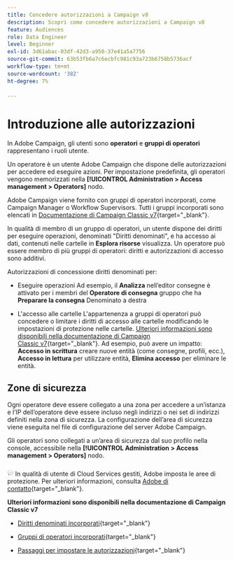 ```yaml
---
title: Concedere autorizzazioni a Campaign v8
description: Scopri come concedere autorizzazioni a Campaign v8
feature: Audiences
role: Data Engineer
level: Beginner
exl-id: 3d61abac-03df-42d3-a950-37e41a5a7756
source-git-commit: 63b53fb6a7c6ecbfc981c93a723b6758b5736acf
workflow-type: tm+mt
source-wordcount: '382'
ht-degree: 7%

---
```


# Introduzione alle autorizzazioni

In Adobe Campaign, gli utenti sono **operatori** e **gruppi di operatori** rappresentano i ruoli utente.

Un operatore è un utente Adobe Campaign che dispone delle autorizzazioni per accedere ed eseguire azioni. Per impostazione predefinita, gli operatori vengono memorizzati nella **[!UICONTROL Administration > Access management > Operators]** nodo.

Adobe Campaign viene fornito con gruppi di operatori incorporati, come Campaign Manager o Workflow Supervisors. Tutti i gruppi incorporati sono elencati in [Documentazione di Campaign Classic v7](https://experienceleague.adobe.com/docs/campaign-classic/using/getting-started/permissions/access-management-groups.html?lang=en#default-groups){target=&quot;_blank&quot;}.

In qualità di membro di un gruppo di operatori, un utente dispone dei diritti per eseguire operazioni, denominati &quot;Diritti denominati&quot;, e ha accesso ai dati, contenuti nelle cartelle in **Esplora risorse** visualizza. Un operatore può essere membro di più gruppi di operatori: diritti e autorizzazioni di accesso sono additivi.

Autorizzazioni di concessione diritti denominati per:

* Eseguire operazioni Ad esempio, il **Analizza** nell’editor consegne è attivato per i membri del **Operatore di consegna** gruppo che ha **Preparare la consegna** Denominato a destra

* L&#39;accesso alle cartelle L&#39;appartenenza a gruppi di operatori può concedere o limitare i diritti di accesso alle cartelle modificando le impostazioni di protezione nelle cartelle. [Ulteriori informazioni sono disponibili nella documentazione di Campaign Classic v7](https://experienceleague.adobe.com/docs/campaign-classic/using/getting-started/permissions/access-management-folders.html?lang=en#permissions-on-a-folder){target=&quot;_blank&quot;}. Ad esempio, può avere un impatto: **Accesso in scrittura** creare nuove entità (come consegne, profili, ecc.), **Accesso in lettura** per utilizzare entità, **Elimina accesso** per eliminare le entità.

## Zone di sicurezza

Ogni operatore deve essere collegato a una zona per accedere a un’istanza e l’IP dell’operatore deve essere incluso negli indirizzi o nei set di indirizzi definiti nella zona di sicurezza. La configurazione dell’area di sicurezza viene eseguita nel file di configurazione del server Adobe Campaign.

Gli operatori sono collegati a un’area di sicurezza dal suo profilo nella console, accessibile nella **[!UICONTROL Administration > Access management > Operators]** nodo.

![](../assets/do-not-localize/speech.png)  In qualità di utente di Cloud Services gestiti, Adobe imposta le aree di protezione. Per ulteriori informazioni, consulta [Adobe di contatto](https://helpx.adobe.com/it/enterprise/admin-guide.html/enterprise/using/support-for-experience-cloud.ug.html){target=&quot;_blank&quot;}.

**Ulteriori informazioni sono disponibili nella documentazione di Campaign Classic v7**

* [Diritti denominati incorporati](https://experienceleague.adobe.com/docs/campaign-classic/using/getting-started/permissions/access-management-named-rights.html){target=&quot;_blank&quot;}

* [Gruppi di operatori incorporati](https://experienceleague.adobe.com/docs/campaign-classic/using/getting-started/permissions/access-management-groups.html?lang=en#default-groups){target=&quot;_blank&quot;}

* [Passaggi per impostare le autorizzazioni](https://experienceleague.adobe.com/docs/campaign-classic/using/getting-started/permissions/access-management.html){target=&quot;_blank&quot;}
